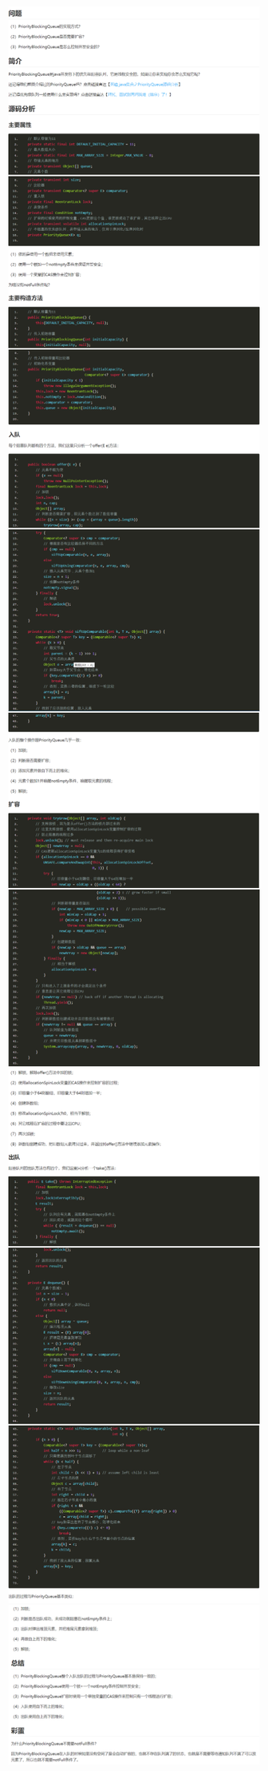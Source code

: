 ![](./image/6-1.png)
![](./image/6-2.png)
![](./image/6-3.png)
![](./image/6-4.png)
![](./image/6-5.png)
![](./image/6-6.png)
![](./image/6-7.png)
![](./image/6-8.png)
![](./image/6-9.png)
![](./image/6-10.png)